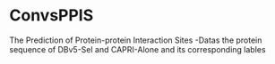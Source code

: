 # ConvsPPIS
The Prediction of Protein-protein Interaction Sites
-Datas 
	the protein sequence of DBv5-Sel and CAPRI-Alone and its corresponding lables
